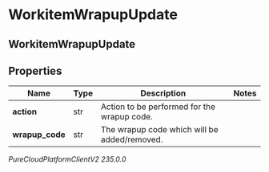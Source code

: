 # WorkitemWrapupUpdate

## WorkitemWrapupUpdate

## Properties

|Name | Type | Description | Notes|
|------------ | ------------- | ------------- | -------------|
| **action** | str | Action to be performed for the wrapup code. | |
| **wrapup_code** | str | The wrapup code which will be added/removed. | |



_PureCloudPlatformClientV2 235.0.0_
